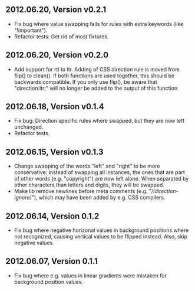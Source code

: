 ## 2012.06.20, Version v0.2.1

*   Fix bug where value swapping fails for rules with extra keywords (like "!important").
*   Refactor tests: Get rid of most fixtures.

## 2012.06.20, Version v0.2.0

*   Add support for rtl to ltr. Adding of CSS direction rule is moved from
    flip() to clean(). If both functions are used together, this should be
    backwards compatible. If you only use flip(), be aware that
    "direction:ltr;" will no longer be added to the output of this function.

## 2012.06.18, Version v0.1.4

*   Fix bug: Direction specific rules where swapped, but they are now left
    unchanged.
*   Refactor tests.

## 2012.06.15, Version v0.1.3

*   Change swapping of the words "left" and "right" to be more conservative:
    Instead of swapping all instances, the ones that are part of other words
    (e.g. "copyright") are now left alone. When separated by other characters
    than letters and digits, they will be swapped.
*   Make lib remove newlines before meta comments (e.g. "/*!direction-ignore*/"),
    which may have been added by e.g. CSS compilers.

## 2012.06.14, Version 0.1.2

*   Fix bug where negative horizonal values in background positions where not
    recognized, causing vertical values to be flipped instead. Also, skip
    negative values.

## 2012.06.07, Version 0.1.1

*   Fix bug where e.g. values in linear gradients were mistaken for background
    position values.
